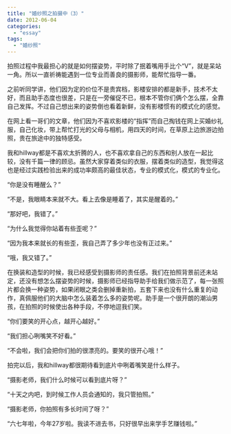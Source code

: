 ```yaml
---
title: "婚纱照之拍摄中（3）"
date: 2012-06-04
categories: 
  - "essay"
tags: 
  - "婚纱照"
---
```


拍照过程中我最担心的就是如何摆姿势，平时除了抿着嘴用手比个“V”，就是呆站一角。所以一直祈祷能遇到一位专业而善良的摄影师，能帮忙指导一番。

之前听同学讲，他们因为定的价位不是贵宾档，影楼安排的都是新手，技术不太好，而且助手态度也很差，只是在一旁催促不已，根本不管你们俩个怎么摆，全靠自己发挥。不过自己想出来的姿势倒也看着新鲜，没有影楼惯有的模式化的感觉。

在网上看一哥们的文章，他们因为不喜欢影楼的“指挥”而自己掏钱在网上买婚纱礼服，自己化妆，带上帮忙打光的父母与相机，用四天的时间，在草原上边旅游边拍照，贵在旅途中的独特感受。

我和hillway都是不喜欢太折腾的人，也不喜欢拿自己的东西和别人放在一起比较，没有千篇一律的顾忌。虽然大家穿着类似的衣服，摆着类似的造型，我觉得这也是经过实践检验出来的成功率颇高的最佳状态，专业的模式化，模式的专业化。

“你是没有睡醒么？”

“不是，我眼睛本来就不大。看上去像是睡着了，其实是醒着的。”

“那好吧，我错了。”

“为什么我觉得你站着有些歪呢？”

“因为我本来就长的有些歪，我自己弄了多少年也没有正过来。”

“哦，我又错了。”

在换装和造型的时候，我已经感受到摄影师的责任感。我们在拍照背景前还未站定，还没有想怎么摆姿势的时候，摄影师已经指导助手给我们做示范了，每一张照片都会换一种姿势，如果闭眼之类会删掉重新拍，五套下来也没有什么重复的动作，真佩服他们的大脑中怎么装着怎么多的姿势呢。助手是一个很开朗的潮汕男孩，在拍照的时候使出各种手段，不停地逗我们笑。

“你们要笑的开心点，越开心越好。”

“我们担心咧嘴笑不好看。”

“不会啦，我们会把你们拍的很漂亮的。要笑的很开心哦！”

拍完以后，我和hillway都很期待看到底片中咧着嘴笑是什么样子。

“摄影老师，我们什么时候可以看到底片呀？”

“十天之内吧，到时候工作人员会通知的，我只管拍照。”

“摄影老师，你拍照有多长时间了呀？”

“六七年啦，今年27岁啦。我读不进去书，只好很早出来学手艺赚钱啦。”
